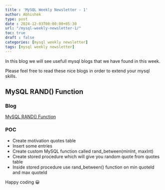 ```yaml
---
title : 'MySQL Weekly Newsletter - 1'
author: Abhishek
type: post
date : 2024-12-03T00:00:00+05:30
url: "/mysql-weekly-newsletter-1/"
toc: true
draft : false
categories: [mysql weekly newsletter]
tags: [mysql weekly newsletter]
---
```


In this blog we will see usefull mysql blogs that we have found in this week.

Please feel free to read these nice blogs in order to extend your mysql skills.

## MySQL RAND() Function

### Blog

[MySQL RAND() Function](https://www.mysqltutorial.org/mysql-math-functions/mysql-rand/)

### POC

* Create motivation quotes table
* Insert some entries
* Create custom MySQL function called rand_between(minInt, maxInt)
* Create stored procedure which will give you random quote from quotes table
* Inside stored procedure use rand_between() function on min quoteId and max quoteId


Happy coding :grinning:
